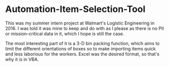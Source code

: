 # Automation-Item-Selection-Tool

This was my summer intern project at Walmart's Logistic Engineering in 2016. I was told it was mine to keep and do with as I please as there is no PII or mission-critical data in it, which I hope is still the case.

The most interesting part of it is a 3-D bin packing function, which aims to limit the different orientations of boxes so to make importing items quick and less laborious for the workers. Excel was the desired format, so that's why it is in VBA.

